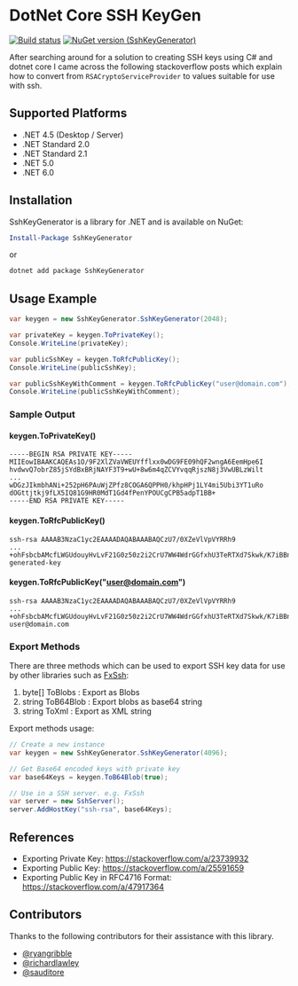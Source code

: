 # DotNet Core SSH KeyGen

[![Build status](https://ci.appveyor.com/api/projects/status/b0jfpp2jvslo3mj8?svg=true)](https://ci.appveyor.com/project/ShawInnes/sshkeygenerator) [![NuGet version (SshKeyGenerator)](https://img.shields.io/nuget/v/SshKeyGenerator.svg?style=flat-square)](https://www.nuget.org/packages/SshKeyGenerator/)

After searching around for a solution to creating SSH keys using C# and dotnet core I came across the following stackoverflow posts which explain how to convert from `RSACryptoServiceProvider` to values suitable for use with ssh.

## Supported Platforms

- .NET 4.5 (Desktop / Server)
- .NET Standard 2.0
- .NET Standard 2.1
- .NET 5.0
- .NET 6.0

## Installation

SshKeyGenerator is a library for .NET and is available on NuGet:

```powershell
Install-Package SshKeyGenerator
```

or

```bash
dotnet add package SshKeyGenerator
```

## Usage Example

```csharp
var keygen = new SshKeyGenerator.SshKeyGenerator(2048);

var privateKey = keygen.ToPrivateKey();
Console.WriteLine(privateKey);

var publicSshKey = keygen.ToRfcPublicKey();
Console.WriteLine(publicSshKey);

var publicSshKeyWithComment = keygen.ToRfcPublicKey("user@domain.com");
Console.WriteLine(publicSshKeyWithComment);
```

### Sample Output

#### keygen.ToPrivateKey()

```text
-----BEGIN RSA PRIVATE KEY-----
MIIEowIBAAKCAQEAs1O/9F2XlZVaVWEUYfflxx0wDG9FE09hQF2wngA6EemHpe6I
hvdwvQ7obrZ85jSYdBxBRjNAYF3T9+wU+8w6m4qZCVYvqqRjszN8j3VwUBLzWilt
...
wDGzJIkmbhANi+252pH6PAuWjZPfz8COGA6QPPH0/khpHPj1LY4mi5Ubi3YT1uRo
dOGttjtkj9fLX5IQ81G9HR0MdT1Gd4fPenYPOUCgCPB5adpT1BB+
-----END RSA PRIVATE KEY-----
```

#### keygen.ToRfcPublicKey()

```text
ssh-rsa AAAAB3NzaC1yc2EAAAADAQABAAABAQCzU7/0XZeVlVpVYRRh9
...
+ohFsbcbAMcfLWGUdouyHvLvF21G0z50z2i2CrU7WW4WdrGGfxhU3TeRTXd7Skwk/K7iBBn3oc/xct generated-key
```

#### keygen.ToRfcPublicKey("user@domain.com")

```text
ssh-rsa AAAAB3NzaC1yc2EAAAADAQABAAABAQCzU7/0XZeVlVpVYRRh9
...
+ohFsbcbAMcfLWGUdouyHvLvF21G0z50z2i2CrU7WW4WdrGGfxhU3TeRTXd7Skwk/K7iBBn3oc/xct user@domain.com
```

### Export Methods

There are three methods which can be used to export SSH key data for use by other libraries such as [FxSsh](https://github.com/Aimeast/FxSsh):

1. byte[] ToBlobs : Export as Blobs
1. string ToB64Blob : Export blobs as base64 string
1. string ToXml : Export as XML string

Export methods usage:

```csharp
// Create a new instance 
var keygen = new SshKeyGenerator.SshKeyGenerator(4096);

// Get Base64 encoded keys with private key
var base64Keys = keygen.ToB64Blob(true);

// Use in a SSH server. e.g. FxSsh
var server = new SshServer();
server.AddHostKey("ssh-rsa", base64Keys);
```

## References

- Exporting Private Key: https://stackoverflow.com/a/23739932
- Exporting Public Key: https://stackoverflow.com/a/25591659
- Exporting Public Key in RFC4716 Format: https://stackoverflow.com/a/47917364

## Contributors

Thanks to the following contributors for their assistance with this library.

- [@ryangribble](https://github.com/ryangribble)
- [@richardlawley](https://github.com/richardlawley)
- [@sauditore](https://github.com/sauditore)
